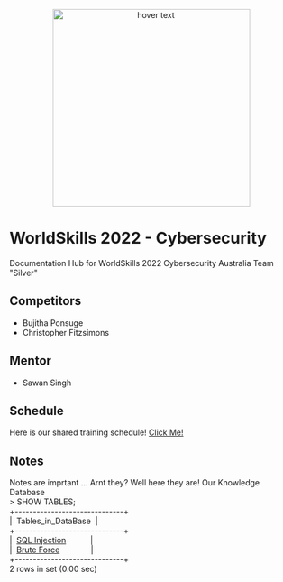 <p align="center">
  <img src="https://www.worldskills.org.au/wp-content/uploads/2021/04/Cyber-1.png" width="350" title="hover text">
</p>

# WorldSkills 2022 - Cybersecurity
Documentation Hub for WorldSkills 2022 Cybersecurity Australia Team "Silver"

## Competitors
- Bujitha Ponsuge
- Christopher Fitzsimons

## Mentor
- Sawan Singh

## Schedule
Here is our shared training schedule!
[Click Me!](https://pages.github.com/)

## Notes
Notes are imprtant ... Arnt they? Well here they are! Our Knowledge Database  
\> SHOW TABLES;  
+------------------------------+  
|&nbsp; Tables_in_DataBase&nbsp; |  
+------------------------------+  
|&nbsp; <a href="SQL_Injection.md">SQL Injection</a>&nbsp; &nbsp; &nbsp; &nbsp; &nbsp; &nbsp;|  
|&nbsp; <a href="Notes/Brute_Force.md">Brute Force</a>&nbsp; &nbsp; &nbsp; &nbsp; &nbsp; &nbsp; &nbsp; |  
+------------------------------+  
2 rows in set (0.00 sec)  
